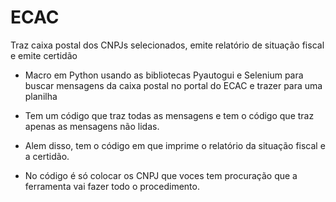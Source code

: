 # ECAC
Traz caixa postal dos CNPJs selecionados, emite relatório de situação fiscal e emite certidão

- Macro em Python usando as bibliotecas Pyautogui e Selenium para buscar mensagens da caixa postal no portal do ECAC e trazer para uma planilha

- Tem um código que traz todas as mensagens e tem o código que traz apenas as mensagens não lidas.

- Alem disso, tem o código em que imprime o relatório da situação fiscal e a certidão.

- No código é só colocar os CNPJ que voces tem procuração que a ferramenta vai fazer todo o procedimento.
